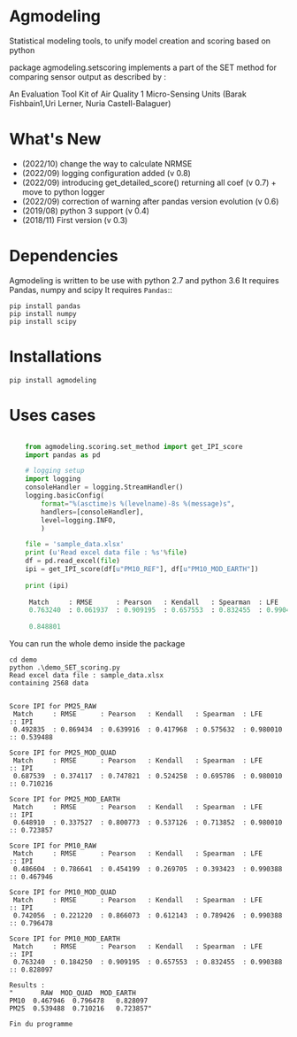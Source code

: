 
Agmodeling
===========
Statistical modeling tools, to unify model creation and scoring based on python

package agmodeling.setscoring implements a part of the SET method for comparing
sensor output as described by :

An Evaluation Tool Kit of Air Quality 1 Micro-Sensing Units 
(Barak Fishbain1,Uri Lerner, Nuria Castell-Balaguer)



What's New
===========
- (2022/10) change the way to calculate NRMSE
- (2022/09) logging configuration added  (v 0.8)
- (2022/09) introducing get_detailed_score() returning all coef  (v 0.7)
            + move to python logger
- (2022/09) correction of warning after pandas version evolution (v 0.6)
- (2019/08) python 3 support (v 0.4)
- (2018/11) First version (v 0.3)



Dependencies
=============

Agmodeling is written to be use with python 2.7 and python 3.6
It requires Pandas, numpy and  scipy
It requires `Pandas`::

    pip install pandas
    pip install numpy
    pip install scipy
    
    
Installations
=============

    pip install agmodeling
    

Uses cases
========== 
```python

	from agmodeling.scoring.set_method import get_IPI_score
	import pandas as pd

	# logging setup
	import logging 
	consoleHandler = logging.StreamHandler()
	logging.basicConfig(
		format="%(asctime)s %(levelname)-8s %(message)s",
		handlers=[consoleHandler],
		level=logging.INFO,
		)

	file = 'sample_data.xlsx'
	print (u'Read excel data file : %s'%file)
	df = pd.read_excel(file)
	ipi = get_IPI_score(df[u"PM10_REF"], df[u"PM10_MOD_EARTH"])
	
    print (ipi)
    
     Match     : RMSE      : Pearson   : Kendall   : Spearman  : LFE        :: IPI
	 0.763240  : 0.061937  : 0.909195  : 0.657553  : 0.832455  : 0.990418   :: 0.848801
	
	 0.848801
```
	
You can run the whole demo inside the package   

	cd demo
	python .\demo_SET_scoring.py
	Read excel data file : sample_data.xlsx
	containing 2568 data
	

	Score IPI for PM25_RAW
	 Match     : RMSE      : Pearson   : Kendall   : Spearman  : LFE        :: IPI       
	 0.492835  : 0.869434  : 0.639916  : 0.417968  : 0.575632  : 0.980010   :: 0.539488  
	
	Score IPI for PM25_MOD_QUAD
	 Match     : RMSE      : Pearson   : Kendall   : Spearman  : LFE        :: IPI       
	 0.687539  : 0.374117  : 0.747821  : 0.524258  : 0.695786  : 0.980010   :: 0.710216  
	
	Score IPI for PM25_MOD_EARTH
	 Match     : RMSE      : Pearson   : Kendall   : Spearman  : LFE        :: IPI       
	 0.648910  : 0.337527  : 0.800773  : 0.537126  : 0.713852  : 0.980010   :: 0.723857  
	
	Score IPI for PM10_RAW
	 Match     : RMSE      : Pearson   : Kendall   : Spearman  : LFE        :: IPI       
	 0.486604  : 0.786641  : 0.454199  : 0.269705  : 0.393423  : 0.990388   :: 0.467946  
	
	Score IPI for PM10_MOD_QUAD
	 Match     : RMSE      : Pearson   : Kendall   : Spearman  : LFE        :: IPI       
	 0.742056  : 0.221220  : 0.866073  : 0.612143  : 0.789426  : 0.990388   :: 0.796478  
	
	Score IPI for PM10_MOD_EARTH
	 Match     : RMSE      : Pearson   : Kendall   : Spearman  : LFE        :: IPI       
	 0.763240  : 0.184250  : 0.909195  : 0.657553  : 0.832455  : 0.990388   :: 0.828097  
		
	Results :
	"		RAW  MOD_QUAD  MOD_EARTH
	PM10  0.467946  0.796478   0.828097
	PM25  0.539488  0.710216   0.723857"
	
	Fin du programme

